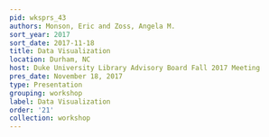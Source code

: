 ```yaml
---
pid: wksprs_43
authors: Monson, Eric and Zoss, Angela M.
sort_year: 2017
sort_date: 2017-11-18
title: Data Visualization
location: Durham, NC
host: Duke University Library Advisory Board Fall 2017 Meeting
pres_date: November 18, 2017
type: Presentation
grouping: workshop
label: Data Visualization
order: '21'
collection: workshop
---
```

